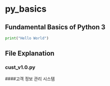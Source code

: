 # py_basics

## Fundamental Basics of Python 3

```python
print("Hello World")
```

## File Explanation

### cust_v1.0.py
####고객 정보 관리 시스템

